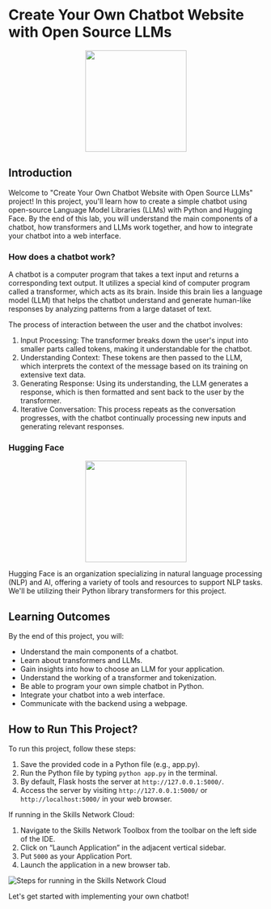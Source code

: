 # Create Your Own Chatbot Website with Open Source LLMs
<div align="center">
  <img src="https://t4.ftcdn.net/jpg/04/46/38/69/360_F_446386956_DiOrdcxDFWKWFuzVUCugstxz0zOGMHnA.jpg" width="200px"/>
</div>

## Introduction

Welcome to "Create Your Own Chatbot Website with Open Source LLMs" project! In this project, you'll learn how to create a simple chatbot using open-source Language Model Libraries (LLMs) with Python and Hugging Face. By the end of this lab, you will understand the main components of a chatbot, how transformers and LLMs work together, and how to integrate your chatbot into a web interface.

### How does a chatbot work?

A chatbot is a computer program that takes a text input and returns a corresponding text output. It utilizes a special kind of computer program called a transformer, which acts as its brain. Inside this brain lies a language model (LLM) that helps the chatbot understand and generate human-like responses by analyzing patterns from a large dataset of text.

The process of interaction between the user and the chatbot involves:

1. Input Processing: The transformer breaks down the user's input into smaller parts called tokens, making it understandable for the chatbot.
2. Understanding Context: These tokens are then passed to the LLM, which interprets the context of the message based on its training on extensive text data.
3. Generating Response: Using its understanding, the LLM generates a response, which is then formatted and sent back to the user by the transformer.
4. Iterative Conversation: This process repeats as the conversation progresses, with the chatbot continually processing new inputs and generating relevant responses.

### Hugging Face
<div align="center">
  <img src="https://huggingface.co/datasets/huggingface/brand-assets/resolve/main/hf-logo.png" width="200px"/>
</div>

Hugging Face is an organization specializing in natural language processing (NLP) and AI, offering a variety of tools and resources to support NLP tasks. We'll be utilizing their Python library transformers for this project.

## Learning Outcomes

By the end of this project, you will:

- Understand the main components of a chatbot.
- Learn about transformers and LLMs.
- Gain insights into how to choose an LLM for your application.
- Understand the working of a transformer and tokenization.
- Be able to program your own simple chatbot in Python.
- Integrate your chatbot into a web interface.
- Communicate with the backend using a webpage.

## How to Run This Project?

To run this project, follow these steps:

1. Save the provided code in a Python file (e.g., app.py).
2. Run the Python file by typing `python app.py` in the terminal.
3. By default, Flask hosts the server at `http://127.0.0.1:5000/`.
4. Access the server by visiting `http://127.0.0.1:5000/` or `http://localhost:5000/` in your web browser.

If running in the Skills Network Cloud:

1. Navigate to the Skills Network Toolbox from the toolbar on the left side of the IDE.
2. Click on “Launch Application” in the adjacent vertical sidebar.
3. Put `5000` as your Application Port.
4. Launch the application in a new browser tab.

![Steps for running in the Skills Network Cloud](https://cf-courses-data.s3.us.cloud-object-storage.appdomain.cloud/IBMSkillsNetwork-GPXX04ESEN/images/lab2-12.png)

Let's get started with implementing your own chatbot!
